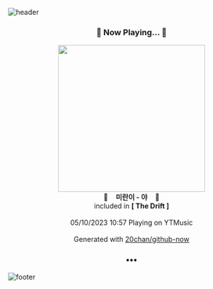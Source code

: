 ![header](https://capsule-render.vercel.app/api?type=wave&height=170&section=header&fontColor=090707&fontAlignX=45&fontAlignY=65&fontSize=100)

<h3 align="center">🎵 Now Playing... 🎵</h3>
<p align="center">
  <a href="https://music.youtube.com/watch?v=GA9ouRF5r-c">
    <img width="300" src="https://lh3.googleusercontent.com/E2t6NKYG4nkC80tegsalxd_OHxRhQivyuwtZJdePzgQyFwiHpxPm9i81Pcd47HsmJfJkq1o6wqEzcmY">
  </a>
  <br>
  🎵&nbsp&nbsp&nbsp <b>미란이 - 야</b> &nbsp&nbsp&nbsp🎵
  <br>
  included in <b>[ The Drift ]</b>
  
  <br />
  <br />
  05/10/2023 10:57 Playing on YTMusic
  <br />
  <br />
  Generated with <a href="https://github.com/20chan/github-now">20chan/github-now</a>
</p>

<h3 align="center">•••</h3>

![footer](https://capsule-render.vercel.app/api?type=wave&height=150&section=footer)
